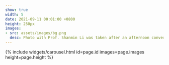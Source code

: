 ```yaml
---
show: true
width: 5
date: 2021-09-11 00:01:00 +0800
height: 250px
images:
- src: assets/images/bg.png
  desc: Photo with Prof. Shanmin Li was taken after an afternoon conversation. He taught me that 'character is revealed in small matters; principles are revealed in large ones.' He also emphasized the importance of etiquette and considering others' feelings to become a successful entrepreneur.
---
```


{% include widgets/carousel.html id=page.id images=page.images height=page.height %}
